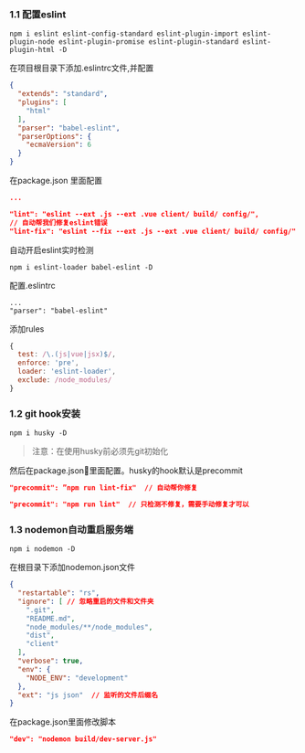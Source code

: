 ### 1.1 配置eslint
```
npm i eslint eslint-config-standard eslint-plugin-import eslint-plugin-node eslint-plugin-promise eslint-plugin-standard eslint-plugin-html -D

```

在项目根目录下添加.eslintrc文件,并配置
```json
{
  "extends": "standard",
  "plugins": [
    "html"
  ],
  "parser": "babel-eslint",
  "parserOptions": {
    "ecmaVersion": 6
  }
}
```

在package.json 里面配置
```json
...

"lint": "eslint --ext .js --ext .vue client/ build/ config/",
// 自动帮我们修复eslint错误
"lint-fix": "eslint --fix --ext .js --ext .vue client/ build/ config/"
```

自动开启eslint实时检测
```
npm i eslint-loader babel-eslint -D

```

配置.eslintrc
```
...
"parser": "babel-eslint"
```

添加rules
```js
{
  test: /\.(js|vue|jsx)$/,
  enforce: 'pre',
  loader: 'eslint-loader',
  exclude: /node_modules/
}
```

### 1.2 git hook安装
```
npm i husky -D
```
> 注意：在使用husky前必须先git初始化

然后在package.json里面配置。husky的hook默认是precommit
```json
"precommit": ”npm run lint-fix"  // 自动帮你修复

"precommit": "npm run lint"  // 只检测不修复，需要手动修复才可以
```

### 1.3 nodemon自动重启服务端
```
npm i nodemon -D
```
在根目录下添加nodemon.json文件
```json
{
  "restartable": "rs",
  "ignore": [ // 忽略重启的文件和文件夹
    ".git",
    "README.md",
    "node_modules/**/node_modules",
    "dist",
    "client"
  ],
  "verbose": true,
  "env": {
    "NODE_ENV": "development"
  },
  "ext": "js json"  // 监听的文件后缀名
}
```
在package.json里面修改脚本
```json
"dev": "nodemon build/dev-server.js"
```
